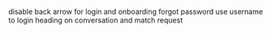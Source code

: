 disable back arrow for login and onboarding
forgot password
use username to login
heading on conversation and match request